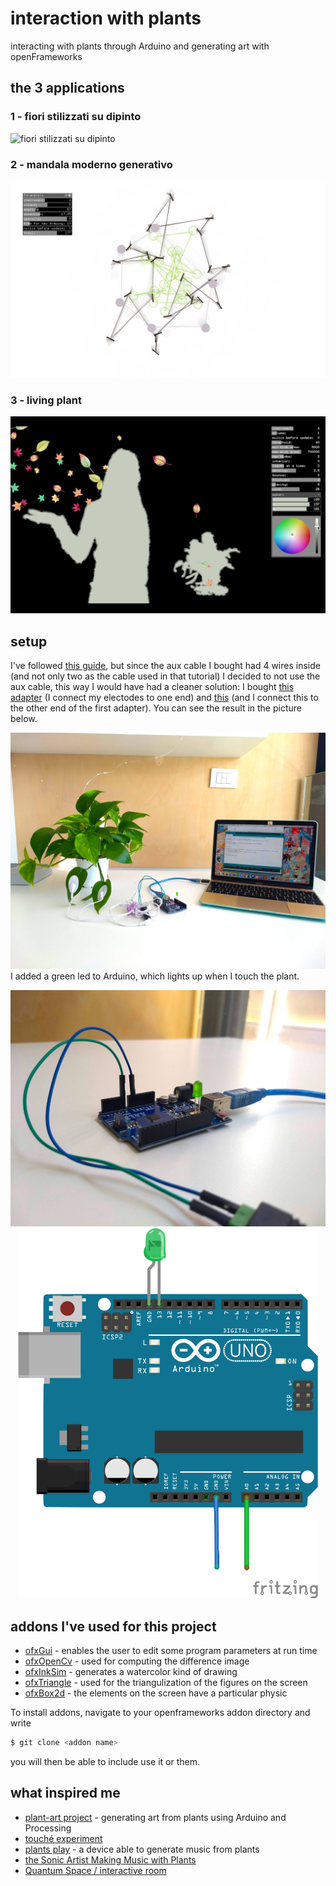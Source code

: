 # interaction with plants
interacting with plants through Arduino and generating art with openFrameworks 


## the 3 applications
### 1 - fiori stilizzati su dipinto
![fiori stilizzati su dipinto](https://github.com/Mirty/interacting_with_plants/blob/master/imgs/Screen%20Shot%202019-03-28%20at%2019.35.30.png)


### 2 - mandala moderno generativo
![mandala moderno generativo](https://github.com/Mirty/interacting_with_plants/blob/master/imgs/Screen%20Shot%202019-03-28%20at%2019.36.11.png)


### 3 - living plant
![living plant](https://github.com/Mirty/interacting_with_plants/blob/master/imgs/Screen%20Shot%202019-03-28%20at%2019.38.44.png)


## setup
I've followed [this guide](https://github.com/robbiebarrat/plant-art), but since the aux cable I bought had 4 wires inside (and not only two as the cable used in that tutorial) I decided to not use the aux cable, this way I would have had a cleaner solution: I bought [this adapter](https://www.amazon.it/gp/product/B07GXMLGJG/ref=ppx_yo_dt_b_asin_title_o01_s00?ie=UTF8&psc=1) (I connect my electodes to one end) and [this](https://www.amazon.it/gp/product/B071XCPRNH/ref=ppx_yo_dt_b_asin_title_o00_s00?ie=UTF8&psc=1) (and I connect this to the other end of the first adapter). You can see the result in the picture below.


![the complete setup](https://github.com/Mirty/interacting_with_plants/blob/master/imgs/setup.jpg)
I added a green led to Arduino, which lights up when I touch the plant.

<p align="center">
  <img src="https://github.com/Mirty/interacting_with_plants/blob/master/imgs/setup_arduino.jpg" title="arduino setup">
  <img src="https://github.com/Mirty/interacting_with_plants/blob/master/imgs/arduino_fritzing.png" width="480" alt="arduino in fritzing">
</p>


## addons I've used for this project
* [ofxGui](https://openframeworks.cc/documentation/ofxGui/) - enables the user to edit some program parameters at run time
* [ofxOpenCv](https://openframeworks.cc/documentation/ofxOpenCv/) - used for computing the difference image
* [ofxInkSim](https://github.com/Akira-Hayasaka/ofxInkSim) - generates a watercolor kind of drawing
* [ofxTriangle](https://github.com/obviousjim/ofxTriangle) - used for the triangulization of the figures on the screen
* [ofxBox2d](https://github.com/vanderlin/ofxBox2d) - the elements on the screen have a particular physic


To install addons, navigate to your openframeworks addon directory and write
```sh
$ git clone <addon name>
```
you will then be able to include use it or them. 


## what inspired me
* [plant-art project](https://github.com/robbiebarrat/plant-art) - generating art from plants using Arduino and Processing
* [touché experiment](https://www.nickarner.com/blog/2017/7/8/talking-to-plants-touch%C3%A9-experiments) 
* [plants play](https://www.plantsplay.com/) - a device able to generate music from plants
* [the Sonic Artist Making Music with Plants](https://www.youtube.com/watch?v=wYU18eiiFt4) 
* [Quantum Space / interactive room](https://vimeo.com/120944206)


